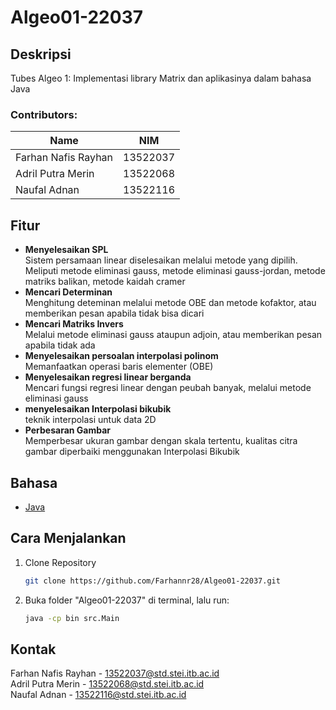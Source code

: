 # Algeo01-22037

## Deskripsi
Tubes Algeo 1: Implementasi library Matrix dan aplikasinya dalam bahasa Java

### Contributors:
| Name  | NIM |
| ------------- | ------------- |
| Farhan Nafis Rayhan  |  13522037  |
| Adril Putra Merin   | 13522068  |
| Naufal Adnan  | 13522116 |

## Fitur
* **Menyelesaikan SPL** <br>
Sistem persamaan linear diselesaikan melalui metode yang dipilih. Meliputi metode eliminasi gauss, metode eliminasi gauss-jordan, metode matriks balikan, metode kaidah cramer
* **Mencari Determinan** <br>
Menghitung deteminan melalui metode OBE dan metode kofaktor, atau memberikan pesan apabila tidak bisa dicari
* **Mencari Matriks Invers** <br>
Melalui metode eliminasi gauss ataupun adjoin, atau memberikan pesan apabila tidak ada
* **Menyelesaikan persoalan interpolasi polinom** <br>
Memanfaatkan operasi baris elementer (OBE)
* **Menyelesaikan regresi linear berganda** <br>
Mencari fungsi regresi linear dengan peubah banyak, melalui metode eliminasi gauss
* **menyelesaikan Interpolasi bikubik** <br>
teknik interpolasi untuk data 2D
* **Perbesaran Gambar** <br>
Memperbesar ukuran gambar dengan skala tertentu, kualitas citra gambar diperbaiki menggunakan Interpolasi Bikubik

## Bahasa
* [Java](https://www.java.com/en/)

## Cara Menjalankan
1. Clone Repository
   ```sh
   git clone https://github.com/Farhannr28/Algeo01-22037.git
   ```
2. Buka folder "Algeo01-22037" di terminal, lalu run:
   ```sh
   java -cp bin src.Main
   ```

## Kontak
Farhan Nafis Rayhan - 13522037@std.stei.itb.ac.id <br>
Adril Putra Merin - 13522068@std.stei.itb.ac.id <br>
Naufal Adnan - 13522116@std.stei.itb.ac.id
